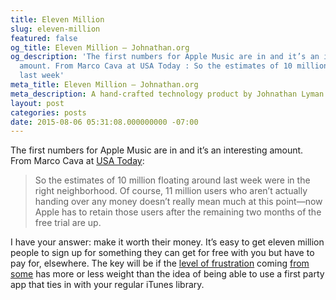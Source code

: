 ```yaml
---
title: Eleven Million
slug: eleven-million
featured: false
og_title: Eleven Million – Johnathan.org
og_description: 'The first numbers for Apple Music are in and it’s an interesting
  amount. From Marco Cava at USA Today : So the estimates of 10 million floating around
  last week'
meta_title: Eleven Million – Johnathan.org
meta_description: A hand-crafted technology product by Johnathan Lyman
layout: post
categories: posts
date: 2015-08-06 05:31:08.000000000 -07:00
---
```


The first numbers for Apple Music are in and it’s an interesting amount. From Marco Cava at [USA Today](http://www.usatoday.com/story/tech/2015/08/05/apple-music-hooks-11-million-trial-members-app-store-has-record-july/31197721/):

> So the estimates of 10 million floating around last week were in the right neighborhood. Of course, 11 million users who aren’t actually handing over any money doesn’t really mean much at this point—now Apple has to retain those users after the remaining two months of the free trial are up.

I have your answer: make it worth their money. It’s easy to get eleven million people to sign up for something they can get for free with you but have to pay for, elsewhere. The key will be if the [level of frustration](http://9to5mac.com/2015/07/02/apple-music-launch-issues/) coming [from some](https://www.reddit.com/r/apple/comments/3camwc/frustrations_of_a_spotify_user_switching_to_apple/) has more or less weight than the idea of being able to use a first party app that ties in with your regular iTunes library.

